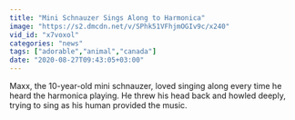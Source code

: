```yaml
---
title: "Mini Schnauzer Sings Along to Harmonica"
image: "https://s2.dmcdn.net/v/SPhk51VFhjmOGIv9c/x240"
vid_id: "x7voxol"
categories: "news"
tags: ["adorable","animal","canada"]
date: "2020-08-27T09:43:05+03:00"
---
```

Maxx, the 10-year-old mini schnauzer, loved singing along every time he heard the harmonica playing. He threw his head back and howled deeply, trying to sing as his human provided the music.
